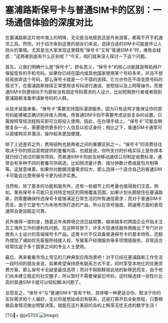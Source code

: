# 塞浦路斯保号卡与普通SIM卡的区别：一场通信体验的深度对比

在塞浦路斯这片地中海上的明珠，无论是当地居民还是外来游客，都离不开手机通讯工具。然而，对于初次来到这里的朋友们来说，选择合适的SIM卡可能是件让人挠头的事情。尤其是当大家发现这里既有“保号卡”又有“普通SIM卡”时，难免会疑惑：“这两者到底有什么区别呢？”今天，咱们就来深入探讨一下这个问题。

首先，让我们明确什么是“保号卡”。顾名思义，“保号卡”的核心功能就是帮助用户保留现有的手机号码。如果你已经在国内或其他国家使用某个号码多年，并且不想轻易放弃这个号码，那么保号卡就是一个不错的选择。它允许你在不改变原号码的情况下，在塞浦路斯继续正常使用该号码进行通话、发短信以及上网等操作。而普通SIM卡则更倾向于为那些没有固定号码需求的人设计，比如短期旅行者或者刚到塞浦路斯准备申请新号码的人群。

从技术层面来看，“保号卡”需要支持国际漫游服务，因为只有这样才能保证你的原号码能够被正确识别并接入网络。而普通SIM卡则不需要考虑这些复杂的设置，只需按照常规流程购买即可立即投入使用。因此，在办理手续上，“保号卡”可能会稍微复杂一点，需要提供更多的个人信息以验证身份；相比之下，普通SIM卡通常可以直接购买并激活，操作起来更加便捷。

除了上述差异之外，费用结构也是两者之间的重要区别之一。“保号卡”的资费往往取决于你的原运营商提供的套餐内容，也就是说，你所支付的价格实际上是你原本就已经订阅过的服务项目。而普通SIM卡则由当地移动通信公司制定收费标准，通常会有多种不同的套餐可供挑选，比如按流量计费、按分钟数计费或是包月制等等。这就意味着，如果你对数据流量需求较大，那么选择一个适合自己的普通SIM卡可能会比使用保号卡更为经济实惠。

当然啦，除了基本的功能和服务外，还有一些细节上的考量也值得我们注意。例如，某些保号卡可能只支持特定地区的网络覆盖范围，如果计划长期居住在塞浦路斯，则需要确保所选保号卡能够满足日常生活的所有通信需求；而对于普通SIM卡而言，由于它是专门为本地市场打造的产品，所以在信号强度、网速等方面的表现通常会更加稳定可靠。

另外值得一提的是，随着近年来跨境交流日益频繁，越来越多的跨国企业开始关注员工海外工作的便利性问题。在这种背景下，许多大型通信服务商推出了专门针对商务人士设计的高端保号卡产品。这类卡片不仅具备普通保号卡的基本特性，还额外增加了诸如优先客服热线接入权、专属客户经理服务等多项增值服务，非常适合经常往返于多个国家之间的专业人士使用。

最后，再来看看市场上常见的几种典型应用场景吧！对于已经在塞浦路斯工作生活一段时间的朋友来说，如果希望保持原有联系方式不变，同时享受本地化的优惠资费方案，那么保号卡无疑是最佳选项；而对于刚刚移居此地的新移民而言，由于他们尚未建立稳定的社交圈子，所以暂时不需要保留旧号码，这时候选择一张性价比高的普通SIM卡就可以轻松解决问题了。

总而言之，“保号卡”与“普通SIM卡”各有千秋，具体哪一种更适合你，取决于你的实际需求和个人偏好。无论你是想延续旧有联系，还是打算开启全新旅程，只要根据自身情况做出明智决策，就能在这片美丽的岛屿上畅享无忧无虑的数字生活！

[TG💪+ @jx0703 ![Image](https://github.com/user-attachments/assets/dbca1d08-cadb-493c-b0ec-ad6f7a83f270)]